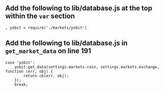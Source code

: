 ## Add the following to lib/database.js at the top within the ``var`` section
```
, yobit = require('./markets/yobit')
```

## Add the following to lib/database.js in ``get_market_data`` on line 191
```
case 'yobit':
	yobit.get_data(settings.markets.coin, settings.markets.exchange, function (err, obj) {
		return cb(err, obj);
	});
	break;
```